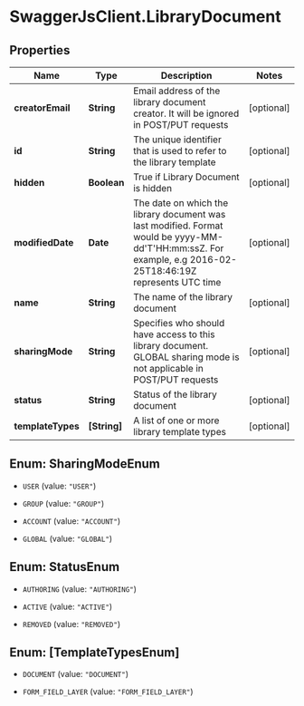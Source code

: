 # SwaggerJsClient.LibraryDocument

## Properties
Name | Type | Description | Notes
------------ | ------------- | ------------- | -------------
**creatorEmail** | **String** | Email address of the library document creator. It will be ignored in POST/PUT requests | [optional] 
**id** | **String** | The unique identifier that is used to refer to the library template | [optional] 
**hidden** | **Boolean** | True if Library Document is hidden | [optional] 
**modifiedDate** | **Date** | The date on which the library document was last modified. Format would be yyyy-MM-dd&#39;T&#39;HH:mm:ssZ. For example, e.g 2016-02-25T18:46:19Z represents UTC time | [optional] 
**name** | **String** | The name of the library document | [optional] 
**sharingMode** | **String** | Specifies who should have access to this library document. GLOBAL sharing mode is not applicable in POST/PUT requests | [optional] 
**status** | **String** | Status of the library document | [optional] 
**templateTypes** | **[String]** | A list of one or more library template types | [optional] 


<a name="SharingModeEnum"></a>
## Enum: SharingModeEnum


* `USER` (value: `"USER"`)

* `GROUP` (value: `"GROUP"`)

* `ACCOUNT` (value: `"ACCOUNT"`)

* `GLOBAL` (value: `"GLOBAL"`)




<a name="StatusEnum"></a>
## Enum: StatusEnum


* `AUTHORING` (value: `"AUTHORING"`)

* `ACTIVE` (value: `"ACTIVE"`)

* `REMOVED` (value: `"REMOVED"`)




<a name="[TemplateTypesEnum]"></a>
## Enum: [TemplateTypesEnum]


* `DOCUMENT` (value: `"DOCUMENT"`)

* `FORM_FIELD_LAYER` (value: `"FORM_FIELD_LAYER"`)




